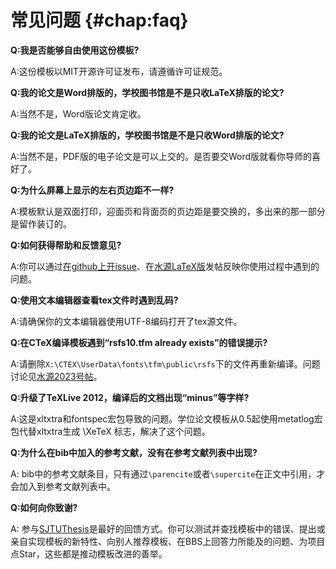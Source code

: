 常见问题 {#chap:faq}
========

**Q:我是否能够自由使用这份模板?**

A:这份模板以MIT开源许可证发布，请遵循许可证规范。

**Q:我的论文是Word排版的，学校图书馆是不是只收LaTeX排版的论文?**

A:当然不是，Word版论文肯定收。

**Q:我的论文是LaTeX排版的，学校图书馆是不是只收Word排版的论文?**

A:当然不是，PDF版的电子论文是可以上交的。是否要交Word版就看你导师的喜好了。

**Q:为什么屏幕上显示的左右页边距不一样?**

A:模板默认是双面打印，迎面页和背面页的页边距是要交换的，多出来的那一部分是留作装订的。

**Q:如何获得帮助和反馈意见?**

A:你可以通过[在github上开issue](https://github.com/weijianwen/sjtu-thesis-template-latex/issues)、在[水源LaTeX版](https://bbs.sjtu.edu.cn/bbsdoc?board=TeX_LaTeX)发帖反映你使用过程中遇到的问题。

**Q:使用文本编辑器查看tex文件时遇到乱码?**

A:请确保你的文本编辑器使用UTF-8编码打开了tex源文件。

**Q:在CTeX编译模板遇到“rsfs10.tfm already exists”的错误提示?**

A:请删除```X:\CTEX\UserData\fonts\tfm\public\rsfs```下的文件再重新编译。问题讨论见[水源2023号帖](https://bbs.sjtu.edu.cn/bbstcon,board,TeX_LaTeX,reid,1352982719.html)。

**Q:升级了TeXLive 2012，编译后的文档出现“minus”等字样?**

A:这是xltxtra和fontspec宏包导致的问题。学位论文模板从0.5起使用metatlog宏包代替xltxtra生成 \XeTeX 标志，解决了这个问题。

**Q:为什么在bib中加入的参考文献，没有在参考文献列表中出现?**

A: bib中的参考文献条目，只有通过```\parencite```或者```\supercite```在正文中引用，才会加入到参考文献列表中。

**Q:如何向你致谢?**

A: 参与[SJTUThesis](https://github.com/weijianwen/SJTUThesis)是最好的回馈方式。你可以测试并查找模板中的错误、提出或亲自实现模板的新特性、向别人推荐模板、在BBS上回答力所能及的问题、为项目点Star，这些都是推动模板改进的善举。

